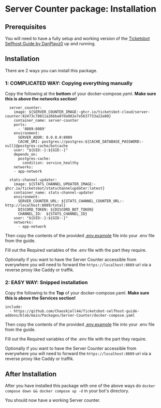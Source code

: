 # Server Counter package: Installation

## Prerequisites

You will need to have a fully setup and working version of the [Ticketsbot Selfhost Guide by DanPlayz0](https://github.com/DanPlayz0/ticketsbot-self-host-guide) up and running.


## Installation
There are 2 ways you can install this package.

### 1: COMPLICATED WAY: Copying everything manually

Copy the following at the **bottom** of your docker-compose.yaml. **Make sure this is above the networks section!**

```
  server_counter:
    image: ${SERVER_COUNTER_IMAGE:-ghcr.io/ticketsbot-cloud/server-counter:82473c78811a26bba07da982e7e5637733a22e00}
    container_name: server-counter
    ports:
      - '8089:8089'
    environment:
      SERVER_ADDR: 0.0.0.0:8089
      CACHE_URI: postgres://postgres:${CACHE_DATABASE_PASSWORD:-null}@postgres-cache/botcache
    user: "${UID:-}:${GID:-}"
    depends_on:
      postgres-cache:
        condition: service_healthy
    networks:
    - app-network

  stats-channel-updater:
    image: ${STATS_CHANNEL_UPDATER_IMAGE:-ghcr.io/ticketsbot/statschannelupdater:latest}
    container_name: stats-channel-updater
    environment:
      SERVER_COUNTER_URL: ${STATS_CHANNEL_COUNTER_URL:-http://localhost:8089/total}
      DISCORD_TOKEN: ${DISCORD_BOT_TOKEN}
      CHANNEL_ID:  ${STATS_CHANNEL_ID}
    user: "${UID:-}:${GID:-}"
    networks:
      - app-network
```

Then copy the contents of the provided [.env.example](/Packages/Server-Counter/.env.example) file into your .env file from the guide.

Fill out the Required variables of the .env file with the part they require. 

Optionally if you want to have the Server Counter accessible from everywhere you will need to forward the `https://localhost:8089` uri via a reverse proxy like Caddy or traffik.


### 2: EASY WAY: Snipped installation

Copy the following to the **Top** of your docker-compose.yaml. **Make sure this is above the Services section!**

```
include:
  - https://github.com/Chaoskjell44/Ticketsbot-selfhost-guide-addons/blob/main/Packages/Server-Counter/docker-compose.yaml
```

Then copy the contents of the provided [.env.example](/Packages/Server-Counter/.env.example) file into your .env file from the guide.

Fill out the Required variables of the .env file with the part they require. 

Optionally if you want to have the Server Counter accessible from everywhere you will need to forward the `https://localhost:8089` uri via a reverse proxy like Caddy or traffik.


## After Installation

After you have installed this package with one of the above ways do `docker compose down && docker compose up -d` in your bot's directory.

You should now have a working Server counter.